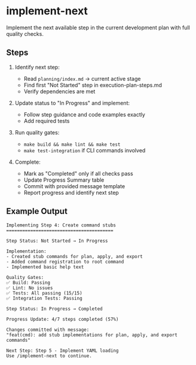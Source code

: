 # implement-next

Implement the next available step in the current development plan with full quality checks.

## Steps

1. Identify next step:
   - Read `planning/index.md` → current active stage
   - Find first "Not Started" step in execution-plan-steps.md
   - Verify dependencies are met

2. Update status to "In Progress" and implement:
   - Follow step guidance and code examples exactly
   - Add required tests

3. Run quality gates:
   - `make build && make lint && make test`
   - `make test-integration` if CLI commands involved

4. Complete:
   - Mark as "Completed" only if all checks pass
   - Update Progress Summary table
   - Commit with provided message template
   - Report progress and identify next step

## Example Output

```
Implementing Step 4: Create command stubs
========================================

Step Status: Not Started → In Progress

Implementation:
- Created stub commands for plan, apply, and export
- Added command registration to root command
- Implemented basic help text

Quality Gates:
✅ Build: Passing
✅ Lint: No issues
✅ Tests: All passing (15/15)
✅ Integration Tests: Passing

Step Status: In Progress → Completed

Progress Update: 4/7 steps completed (57%)

Changes committed with message:
"feat(cmd): add stub implementations for plan, apply, and export commands"

Next Step: Step 5 - Implement YAML loading
Use /implement-next to continue.
```